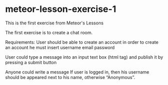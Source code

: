 # meteor-lesson-exercise-1
This is the first exercise from Meteor's Lessons

The first exercise is to create a chat room.

Requirements:
  User should be able to create an account
    in order to create an account he must insert
      username
      email
      password
      
  User could type a message into an input text box (html tag) and publish it by pressing a submit button
  
  Anyone could write a message
    If user is logged in, then his username should be appeared next to his name, otherwise “Anonymous”.

